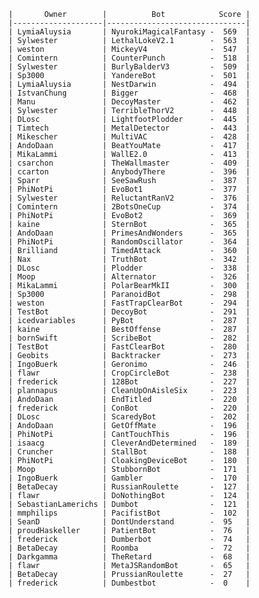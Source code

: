     |       Owner        |          Bot            Score |
    |--------------------|-------------------------------|
    | LymiaAluysia       | NyurokiMagicalFantasy -  569  |
    | Sylwester          | LethalLokeV2.1        -  563  |
    | weston             | MickeyV4              -  547  |
    | Comintern          | CounterPunch          -  518  |
    | Sylwester          | BurlyBalderV3         -  509  |
    | Sp3000             | YandereBot            -  501  |
    | LymiaAluysia       | NestDarwin            -  494  |
    | IstvanChung        | Bigger                -  468  |
    | Manu               | DecoyMaster           -  462  |
    | Sylwester          | TerribleThorV2        -  448  |
    | DLosc              | LightfootPlodder      -  445  |
    | Timtech            | MetalDetector         -  443  |
    | Mikescher          | MultiVAC              -  428  |
    | AndoDaan           | BeatYouMate           -  417  |
    | MikaLammi          | WallE2.0              -  413  |
    | csarchon           | TheWallmaster         -  409  |
    | ccarton            | AnybodyThere          -  396  |
    | Sparr              | SeeSawRush            -  387  |
    | PhiNotPi           | EvoBot1               -  377  |
    | Sylwester          | ReluctantRanV2        -  376  |
    | Comintern          | 2BotsOneCup           -  374  |
    | PhiNotPi           | EvoBot2               -  369  |
    | kaine              | SternBot              -  365  |
    | AndoDaan           | PrimesAndWonders      -  365  |
    | PhiNotPi           | RandomOscillator      -  364  |
    | Brilliand          | TimedAttack           -  360  |
    | Nax                | TruthBot              -  342  |
    | DLosc              | Plodder               -  338  |
    | Moop               | Alternator            -  326  |
    | MikaLammi          | PolarBearMkII         -  300  |
    | Sp3000             | ParanoidBot           -  298  |
    | weston             | FastTrapClearBot      -  294  |
    | TestBot            | DecoyBot              -  291  |
    | icedvariables      | PyBot                 -  287  |
    | kaine              | BestOffense           -  287  |
    | bornSwift          | ScribeBot             -  282  |
    | TestBot            | FastClearBot          -  280  |
    | Geobits            | Backtracker           -  273  |
    | IngoBuerk          | Geronimo              -  246  |
    | flawr              | CropCircleBot         -  238  |
    | frederick          | 128Bot                -  227  |
    | plannapus          | CleanUpOnAisleSix     -  223  |
    | AndoDaan           | EndTitled             -  220  |
    | frederick          | ConBot                -  220  |
    | DLosc              | ScaredyBot            -  202  |
    | AndoDaan           | GetOffMate            -  196  |
    | PhiNotPi           | CantTouchThis         -  196  |
    | isaacg             | CleverAndDetermined   -  189  |
    | Cruncher           | StallBot              -  188  |
    | PhiNotPi           | CloakingDeviceBot     -  180  |
    | Moop               | StubbornBot           -  171  |
    | IngoBuerk          | Gambler               -  170  |
    | BetaDecay          | RussianRoulette       -  127  |
    | flawr              | DoNothingBot          -  124  |
    | SebastianLamerichs | Dumbot                -  121  |
    | mmphilips          | PacifistBot           -  102  |
    | SeanD              | DontUnderstand        -  95   |
    | proudHaskeller     | PatientBot            -  76   |
    | frederick          | Dumberbot             -  74   |
    | BetaDecay          | Roomba                -  72   |
    | Darkgamma          | TheRetard             -  68   |
    | flawr              | MetaJSRandomBot       -  65   |
    | BetaDecay          | PrussianRoulette      -  27   |
    | frederick          | Dumbestbot            -  0    |
